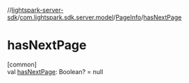 //[lightspark-server-sdk](../../../index.md)/[com.lightspark.sdk.server.model](../index.md)/[PageInfo](index.md)/[hasNextPage](has-next-page.md)

# hasNextPage

[common]\
val [hasNextPage](has-next-page.md): Boolean? = null
